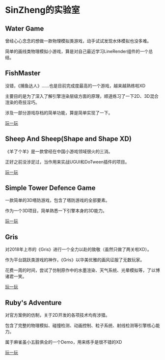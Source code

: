 # SinZheng的实验室

## Water Game
曾经心心念念的想做一款物理模拟类游戏，动手试试发现水体模拟也没多难。

简单的画线类物理模拟小游戏，算是对自己最近学习LineRender组件的一个总结。

## FishMaster
没错，《捕鱼达人》……也是目前完成度最高的一个游戏，越来越熟练啦XD

主要目的是为了深入了解引擎渲染层级方面的原理，顺道练习了一下2D、3D混合渲染的奇技淫巧。

涉及一部分游戏存档的简单功能，算是简单实现了一下。

[玩一玩](https://mrwizard2020.github.io/fishmaster)

## Sheep And Sheep(Shape and Shape XD)
《羊了个羊》是一款曾经在中国小游戏领域很火的三消。

正好之前没涉足过，当作用来实战UGUI和DoTween插件的项目。

[玩一玩](https://mrwizard2020.github.io/sheepandsheep/Sheep.apk)

## Simple Tower Defence Game
一款简单的3D塔防游戏，包含了塔防游戏的全部要素。

作为一个3D项目，简单熟悉一下引擎本身的3D能力。

[玩一玩](https://mrwizard2020.github.io/stdg)

## Gris
对2018年上市的《Gris》进行一个全力以赴的致敬（虽然只做了两关啦XD）。

作为平台跳跃类游戏的神作，《Gris》以华美优雅的画风征服了无数玩家。

花费一周的时间，尝试了仿制原作中的水墨渲染、天气系统、光晕模拟等，了以博诸君一笑。

[玩一玩](https://mrwizard2020.github.io/gris)

## Ruby's Adventure
对官方案例的仿制，关于2D开发的各项技术均有涉猎。

包含了完整的物理模拟、碰撞检测、动画控制、粒子系统、射线检测等引擎核心能力。

属于麻雀虽小五脏俱全的一个Demo，用来练手是很不错的XD

[玩一玩](https://mrwizard2020.github.io/ruby)
